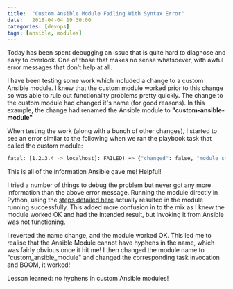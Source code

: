 ```yaml
---
title:  "Custom Ansible Module Failing With Syntax Error"
date:   2018-04-04 19:30:00
categories: [devops]
tags: [ansible, modules]
---
```


Today has been spent debugging an issue that is quite hard to diagnose and easy to overlook.  One of those that makes no sense whatsoever, with awful error messages that don't help at all.

I have been testing some work which included a change to a custom Ansible module.  I knew that the custom module worked prior to this change so was able to rule out functionality problems pretty quickly.  The change to the custom module had changed it's name (for good reasons).  In this example, the change had renamed the Ansible module to **"custom-ansible-module"**

When testing the work (along with a bunch of other changes), I started to see an error similar to the following when we ran the playbook task that called the custom module:
```bash
fatal: [1.2.3.4 -> localhost]: FAILED! => {"changed": false, "module_stderr": "  File \"/home/local/nathanwebster/.ansible/tmp/ansible-tmp-1522766648.4-230460146388392/custom-ansible-module\", line 99\n    from ansible_module_custom-ansible-module import main\n                             ^\nSyntaxError: invalid syntax\n", "module_stdout": "", "msg": "MODULE FAILURE", "rc": 0}
```

This is all of the information Ansible gave me!  Helpful!

I tried a number of things to debug the problem but never got any more information than the above error message.  Running the module directly in Python, using the [steps detailed here](http://docs.ansible.com/ansible/latest/dev_guide/developing_modules_general.html#local-direct-module-testing) actually resulted in the module running successfully.  This added more confusion in to the mix as I knew the module worked OK and had the intended result, but invoking it from Ansible was not functioning.

I reverted the name change, and the module worked OK.  This led me to realise that the Ansible Module cannot have hyphens in the name, which was fairly obvious once it hit me!  I then changed the module name to "custom_ansible_module" and changed the corresponding task invocation and BOOM, it worked!

Lesson learned: no hyphens in custom Ansible modules!
